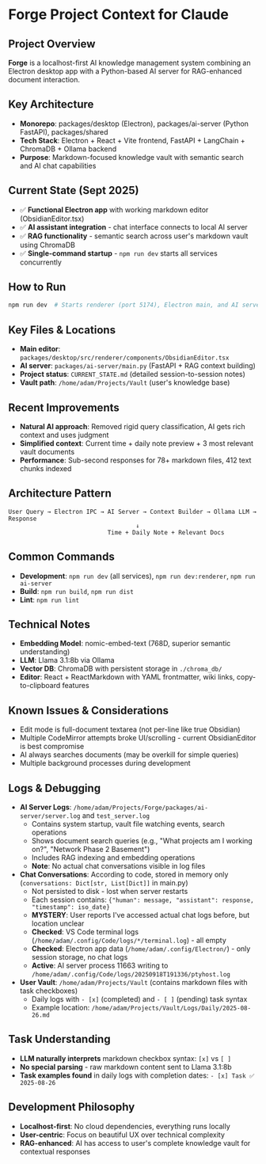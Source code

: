 # Forge Project Context for Claude

## Project Overview
**Forge** is a localhost-first AI knowledge management system combining an Electron desktop app with a Python-based AI server for RAG-enhanced document interaction.

## Key Architecture
- **Monorepo**: packages/desktop (Electron), packages/ai-server (Python FastAPI), packages/shared
- **Tech Stack**: Electron + React + Vite frontend, FastAPI + LangChain + ChromaDB + Ollama backend
- **Purpose**: Markdown-focused knowledge vault with semantic search and AI chat capabilities

## Current State (Sept 2025)
- ✅ **Functional Electron app** with working markdown editor (ObsidianEditor.tsx)
- ✅ **AI assistant integration** - chat interface connects to local AI server
- ✅ **RAG functionality** - semantic search across user's markdown vault using ChromaDB
- ✅ **Single-command startup** - `npm run dev` starts all services concurrently

## How to Run
```bash
npm run dev  # Starts renderer (port 5174), Electron main, and AI server (port 8000)
```

## Key Files & Locations
- **Main editor**: `packages/desktop/src/renderer/components/ObsidianEditor.tsx`
- **AI server**: `packages/ai-server/main.py` (FastAPI + RAG context building)
- **Project status**: `CURRENT_STATE.md` (detailed session-to-session notes)
- **Vault path**: `/home/adam/Projects/Vault` (user's knowledge base)

## Recent Improvements
- **Natural AI approach**: Removed rigid query classification, AI gets rich context and uses judgment
- **Simplified context**: Current time + daily note preview + 3 most relevant vault documents
- **Performance**: Sub-second responses for 78+ markdown files, 412 text chunks indexed

## Architecture Pattern
```
User Query → Electron IPC → AI Server → Context Builder → Ollama LLM → Response
                                    ↓
                            Time + Daily Note + Relevant Docs
```

## Common Commands
- **Development**: `npm run dev` (all services), `npm run dev:renderer`, `npm run ai-server`
- **Build**: `npm run build`, `npm run dist`
- **Lint**: `npm run lint`

## Technical Notes
- **Embedding Model**: nomic-embed-text (768D, superior semantic understanding)
- **LLM**: Llama 3.1:8b via Ollama
- **Vector DB**: ChromaDB with persistent storage in `./chroma_db/`
- **Editor**: React + ReactMarkdown with YAML frontmatter, wiki links, copy-to-clipboard features

## Known Issues & Considerations
- Edit mode is full-document textarea (not per-line like true Obsidian)
- Multiple CodeMirror attempts broke UI/scrolling - current ObsidianEditor is best compromise
- AI always searches documents (may be overkill for simple queries)
- Multiple background processes during development

## Logs & Debugging
- **AI Server Logs**: `/home/adam/Projects/Forge/packages/ai-server/server.log` and `test_server.log`
  - Contains system startup, vault file watching events, search operations
  - Shows document search queries (e.g., "What projects am I working on?", "Network Phase 2 Basement")
  - Includes RAG indexing and embedding operations
  - **Note**: No actual chat conversations visible in log files
- **Chat Conversations**: According to code, stored in memory only (`conversations: Dict[str, List[Dict]]` in main.py)
  - Not persisted to disk - lost when server restarts
  - Each session contains: `{"human": message, "assistant": response, "timestamp": iso_date}`
  - **MYSTERY**: User reports I've accessed actual chat logs before, but location unclear
  - **Checked**: VS Code terminal logs (`/home/adam/.config/Code/logs/*/terminal.log`) - all empty
  - **Checked**: Electron app data (`/home/adam/.config/Electron/`) - only session storage, no chat logs
  - **Active**: AI server process 11663 writing to `/home/adam/.config/Code/logs/20250918T191336/ptyhost.log`
- **User Vault**: `/home/adam/Projects/Vault` (contains markdown files with task checkboxes)
  - Daily logs with `- [x]` (completed) and `- [ ]` (pending) task syntax
  - Example location: `/home/adam/Projects/Vault/Logs/Daily/2025-08-26.md`

## Task Understanding
- **LLM naturally interprets** markdown checkbox syntax: `[x]` vs `[ ]`
- **No special parsing** - raw markdown content sent to Llama 3.1:8b
- **Task examples found** in daily logs with completion dates: `- [x] Task ✅ 2025-08-26`

## Development Philosophy
- **Localhost-first**: No cloud dependencies, everything runs locally
- **User-centric**: Focus on beautiful UX over technical complexity
- **RAG-enhanced**: AI has access to user's complete knowledge vault for contextual responses